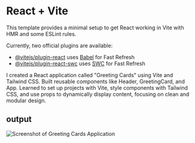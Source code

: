 # React + Vite

This template provides a minimal setup to get React working in Vite with HMR and some ESLint rules.

Currently, two official plugins are available:

- [@vitejs/plugin-react](https://github.com/vitejs/vite-plugin-react/blob/main/packages/plugin-react/README.md) uses [Babel](https://babeljs.io/) for Fast Refresh
- [@vitejs/plugin-react-swc](https://github.com/vitejs/vite-plugin-react-swc) uses [SWC](https://swc.rs/) for Fast Refresh



I created a React application called "Greeting Cards" using Vite and Tailwind CSS. Built reusable components like Header, GreetingCard, and App. Learned to set up projects with Vite, style components with Tailwind CSS, and use props to dynamically display content, focusing on clean and modular design.

## output
![Screenshot of Greeting Cards Application](./assets/screenshot.png)
